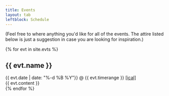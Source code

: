 ```yaml
---
title: Events
layout: tab
leftblock: Schedule
---
```

(Feel free to where anything you'd like for all of the events. The attire listed below is just a suggestion in case you are looking for inspiration.)

{% for evt in site.evts %}
<h2> {{ evt.name }}</h2>
{{ evt.date |  date: "%-d %B %Y"}}
@ {{ evt.timerange }}
<a href="{{ evt.ical }}"> [ical] </a>
<div class="evt-details">
{{ evt.content }}
</div>
{% endfor %}
